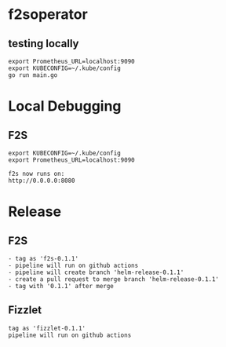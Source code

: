 # f2soperator

## testing locally

```
export Prometheus_URL=localhost:9090
export KUBECONFIG=~/.kube/config
go run main.go
```

# Local Debugging

## F2S

```
export KUBECONFIG=~/.kube/config
export Prometheus_URL=localhost:9090

f2s now runs on:
http://0.0.0.0:8080
```

# Release

## F2S

```
- tag as 'f2s-0.1.1'
- pipeline will run on github actions
- pipeline will create branch 'helm-release-0.1.1'
- create a pull request to merge branch 'helm-release-0.1.1'
- tag with '0.1.1' after merge
```

## Fizzlet

```
tag as 'fizzlet-0.1.1'
pipeline will run on github actions
```